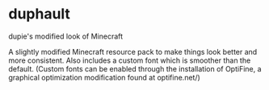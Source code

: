 duphault
========

dupie's modified look of Minecraft


A slightly modified Minecraft resource pack to make things look better and more consistent. Also includes a custom font which is smoother than the default. (Custom fonts can be enabled through the installation of OptiFine, a graphical optimization modification found at optifine.net/)
